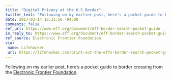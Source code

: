 ```yaml
---
title: "Digital Privacy at the U.S Border"
twitter_text: "Following on my earlier post, here’s a pocket guide to border crossing from the @EFF"
date: 2017-03-14 16:31:56 -04:00
comments: false
ref_url: https://www.eff.org/document/eff-border-search-pocket-guide
in_reply_to: https://www.eff.org/document/eff-border-search-pocket-guide
ref_source: Electronic Frontier Foundation
via:
 name: Lifehacker
 url: https://lifehacker.com/print-out-the-effs-border-search-pocket-guide-before-yo-1793160126
---
```


Following on my earlier post, here’s a pocket guide to border crossing from the [Electronic Frontier Foundation](https://www.eff.org).